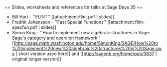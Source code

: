 == Slides, worksheets and references for talks at Sage Days 35 ==

 * Bill Hart - ''FLINT'' [[attachment:flint.pdf | slides]]
 * Fredrik Johansson - ''Fast Special Functions'' [[attachment:flint-specfun.pdf | slides]]
 * Simon King - ''How to implement new algebraic structures in Sage: Sage's category and coercion framework'' [[http://sage.math.washington.edu/home/SimonKing/SAGE/How%20to%20implement%20new%20algebraic%20structures%20in%20Sage.sws | short version used here]] and [[http://sagenb.org/home/pub/3837 | original longer version]]
